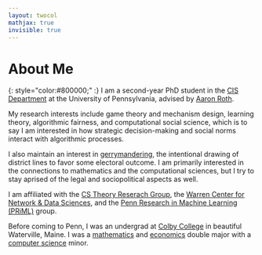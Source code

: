 ```yaml
---
layout: twocol
mathjax: true
invisible: true
---
```



# About Me 
{: style="color:#800000;" :}
I am a second-year PhD student in the [CIS Department](http://cis.upenn.edu) at the University of Pennsylvania, advised by [Aaron Roth](http://cis.upenn.edu/~aaroth). 

My research interests include game theory and mechanism design, learning theory, algorithmic fairness, and computational social science, which is to say I am interested in how strategic decision-making and social norms interact with algorithmic processes.

I also maintain an interest in [gerrymandering](https://en.wikipedia.org/wiki/Gerrymandering), the intentional drawing of district lines to favor some electoral outcome. I am primarily interested in the connections to mathematics and the computational sciences, but I try to stay aprised of the legal and sociopolitical aspects as well.

I am affiliated with the [CS Theory Reserach Group](http://theory.cis.upenn.edu/index.html), the [Warren Center for Network & Data Sciences](http://warrencenter.upenn.edu/), and the [Penn Research in Machine Learning (PRiML)](https://priml.upenn.edu/) group.

Before coming to Penn, I was an undergrad at [Colby College](http://colby.edu) in beautiful Waterville, Maine.  I was a [mathematics](colby.edu/math) and [economics](http://colby.edu/econ) double major with a [computer science](http://colby.edu/cs) minor.







